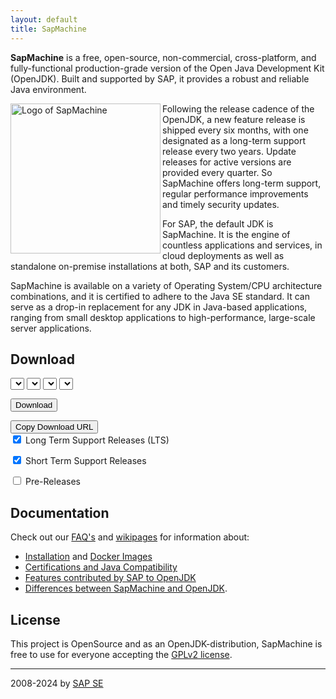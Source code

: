 ```yaml
---
layout: default
title: SapMachine
---
```


**SapMachine** is a free, open-source, non-commercial, cross-platform, and fully-functional production-grade version of the Open Java Development Kit (OpenJDK).
Built and supported by SAP, it provides a robust and reliable Java environment.

<img align="left" width="240" src="assets/images/logo_circular.svg" alt="Logo of SapMachine"> 

Following the release cadence of the OpenJDK, a new feature release is shipped every six months, with one designated as a long-term support release every two years.
Update releases for active versions are provided every quarter. So SapMachine offers long-term support, regular performance improvements and timely security updates.

For SAP, the default JDK is SapMachine. It is the engine of countless applications and services, in cloud deployments as well as standalone on-premise installations at both, SAP and its customers.

SapMachine is available on a variety of Operating System/CPU architecture combinations, and it is certified to adhere to the Java SE standard.
It can serve as a drop-in replacement for any JDK in Java-based applications, ranging from small desktop applications to high-performance, large-scale server applications.

## Download

<!-- ToDo: Disable Short Term Support Releases -->
<!-- ToDo: checkboxes hoch, entweder nur vor den Buttons oder ganz hoch -->
<!-- ToDo: selects in eine Zeile -->

<select id="sapmachine_major_select" class="download_select">
</select>

<select id="sapmachine_imagetype_select" class="download_select">
</select>

<select id="sapmachine_os_select" class="download_select">
</select>

<select id="sapmachine_version_select" class="download_select">
</select>

<button id="sapmachine_download_button" type="button" class="download_button">Download</button>

<div class="download_label_section">
  <div id="download_label" class="download_label"></div>
  <button id="sapmachine_copy_button" type="button" class="download_button">Copy Download URL</button>
</div>

<div class="download_filter">
  <input type="checkbox" id="sapmachine_lts_checkbox" name="lts" 
         checked>
  <label for="lts">Long Term Support Releases (LTS)</label>

  <input type="checkbox" id="sapmachine_nonlts_checkbox" name="nonlts"
         checked>
  <label for="nonlts">Short Term Support Releases</label>

  <input type="checkbox" id="sapmachine_ea_checkbox" name="ea">
  <label for="ea">Pre-Releases</label>
</div>

## Documentation

Check out our [FAQ's](https://github.com/SAP/SapMachine/wiki/Frequently-Asked-Questions) and [wikipages](https://github.com/SAP/SapMachine/wiki) for information about:

* [Installation](https://github.com/SAP/SapMachine/wiki/Installation) and [Docker Images](https://github.com/SAP/SapMachine/wiki/Docker-Images)
* [Certifications and Java Compatibility](https://github.com/SAP/SapMachine/wiki/Certification-and-Java-Compatibility)
* [Features contributed by SAP to OpenJDK](https://github.com/SAP/SapMachine/wiki/Features-Contributed-by-SAP)
* [Differences between SapMachine and OpenJDK](https://github.com/SAP/SapMachine/wiki/Differences-between-SapMachine-and-OpenJDK).

## License

<!-- 
This project is run under the same licensing terms as the upstream OpenJDK project. Please see the [LICENSE](https://github.com/SAP/SapMachine/blob/sapmachine/LICENSE) file in the top-level directory for more information.
-->

This project is OpenSource and as an OpenJDK-distribution, SapMachine is free to use for everyone accepting the [GPLv2 license](https://github.com/SAP/SapMachine/blob/sapmachine/LICENSE).

<!-- The target usergroups are

* customers running SAP-enterprise-applications on SapMachine,
* colleagues running SAP-enterprise-applications on SapMachine for business needs and
* colleagues running SAP-business-need applications on SapMachine.

and in case of issues with the JVM/JDK/JRE/..., assistiance via the SAP Customer Support ticket is offered. For all other cases it is possible to open an [issue](https://github.com/SAP/SapMachine/issues) in the github repository.

We provide timely updates of SapMachine.

SAP is with SapMachine 
-->

<hr>

2008-2024 by [SAP SE](https://www.sap.com)
